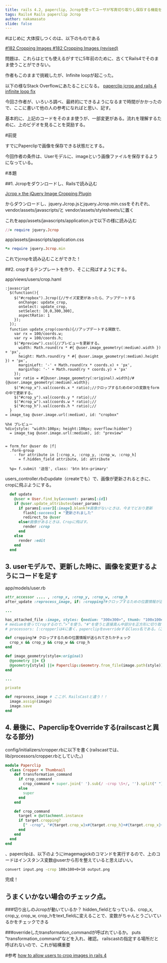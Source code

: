 ```yaml
---
title: rails 4.2, paperclip, Jcropを使ってユーザが写真切り取りし保存する機能をつける
tags: Rails4 Rails paperclip Jcrop
author: nakamasato
slide: false
---
```

#はじめに
大体探しつくのは、以下のものである

[#182 Cropping Images ](http://railscasts.com/episodes/182-cropping-images)
[#182 Cropping Images (revised)](http://railscasts.com/episodes/182-cropping-images-revised)

問題は、これらはとても使えるがすでに5年前のために、古くてRails4でそのまま使うことができない。

作者もこのままで挑戦したが、Infinite loopが起こった。

以下の様なStack Overflowにあたることになる。
[paperclip jcrop and rails 4 infinite loop fix](http://stackoverflow.com/questions/20033053/paperclip-jcrop-and-rails-4-infinite-loop-fix)

今回さ作者が、いろいろ調べ、最終的にできるようになるまで時間がかかったので、ここに書いて他の人の参考になればと思い、記す。

基本的に、上記のコードをそのまま使うが、一部変更がある。流れを理解するために、上のビデオを見ることを奨励する。

#前提

すでにPaperclipで画像を保存できる状態だとする。

今回作者の条件は、Userモデルに、imageという画像ファイルを保存するようになっている。


#本題

##1. Jcropをダウンロードし、Railsで読み込む

[Jcrop » the jQuery Image Cropping Plugin](http://deepliquid.com/content/Jcrop.html)

からダウンロードし、jquery.Jcrop.jsとjquery.Jcrop.min.cssをそれぞれ、vendor/assets/javascripts/と vendor/assets/stylesheets/に置く

これをapp/assets/javascripts/application.jsで以下の様に読み込む

```rb
//= require jquery.Jcrop
```

app/assets/javascripts/application.css

```rb
*= require jquery.Jcrop.min

```
これでjcropを読み込むことができた！

##2. cropするテンプレートを作り、そこに飛ばすようにする。

app/views/users/crop.haml

```haml
:javascript
  $(function(){
    $("#cropbox").Jcrop({//サイズ変更があったら、アップデートする
      onChange: update_crop,
      onSelect: update_crop,
      setSelect: [0,0,300,300],
      aspectRatio: 1
    });
  });
  function update_crop(coords){//アップデートする関数で、
    var rx = 100/coords.w;
    var ry = 100/coords.h;
    $("#preview").css({//プレビューを更新する。
      width: Math.round(rx * #{ @user.image_geometry(:medium).width }) + 'px',
      height: Math.round(ry * #{ @user.image_geometry(:medium).height }) + 'px',
      marginLeft: '-' + Math.round(rx * coords.x) + 'px',
      marginTop: '-' + Math.round(ry * coords.y) + 'px'
    });
    var ratio = #{@user.image_geometry(:original).width}/#{@user.image_geometry(:medium).width};
    $("#crop_x").val(coords.x * ratio);//クロップするための4つの変数をformの中で更新する。
    $("#crop_y").val(coords.y * ratio);//
    $("#crop_w").val(coords.w * ratio);//
    $("#crop_h").val(coords.h * ratio);//
  }
= image_tag @user.image.url(:medium), id: "cropbox"

%h4 プレビュー
%div{style: "width:100px; height:100px; overflow:hidden"}
  = image_tag @user.image.url(:medium), id: "preview"


= form_for @user do |f|
  .form-group
    - for attribute in [:crop_x, :crop_y, :crop_w, :crop_h]
      = f.hidden_field attribute, id: attribute

  %p= f.submit '送信', class: 'btn btn-primary'

```

users_controller.rbのupdate（createでも）で、画像が更新されるときに、cropに飛ぶようにする。

```rb
  def update
    @user = User.find_by(account: params[:id])
    if @user.update_attributes(user_params)
      if params[:user][:image].blank?#画像がないときは、今までどおり更新
        flash[:success] = "更新されました"
        redirect_to @user
      else#画像があるときは、Cropに飛ばす。
        render :crop
      end
    else
      render :edit
    end
  end
```

## 3. userモデルで、更新した時に、画像を変更するようにコードを足す

app/models/user.rb

```rb
attr_accessor .... , :crop_x, :crop_y, :crop_w, :crop_h
after_update :reprocess_image, if: :cropping?#クロップするための位置情報が送られてきたら、updateの後に、reprocess_imageというPrivateメソッドを呼ぶ

...

has_attached_file :image, styles: {medium: "300x300>", thumb: "100x100#", icon: "40x40#"}, processors: [:cropper]
# mediumを使ってCropするので、”>”を使う。"#"を使うと直接真ん中部分を正方形に切り取って、保存されてしまうため、切り取り作業を行うときに、すでに正方形のものからしか切り取れなくなる！
# processors: [:cropper]は4に書く、paperclipをoverrideするClass名である。（この名前は任意）

def cropping?# クロップするための位置情報が送られてきたかチェック
  crop_x && crop_y && crop_w && crop_h
end

def image_geometry(style=:original)
  @geometry ||= {}
  @geometry[style] ||= Paperclip::Geometry.from_file(image.path(style))
end

...

private

def reprocess_image # ここが、RailsCastと違う！！
  image.assign(image)
  image.save
end
```



## 4. 最後に、PaperclipをOverrideする(railscastと異なる部分)

config/initializers/cropper.rbに以下を書く(railscastでは、lib/processors/cropper.rbとしていた。)

```rb
module Paperclip
  class Cropper < Thumbnail
    def transformation_command
      if crop_command
        crop_command + super.join(' ').sub(/ -crop \S+/, '').split(" ")
      else
        super
      end
    end

    def crop_command
      target = @attachment.instance
      if target.cropping?
        [" -crop", "#{target.crop_w}x#{target.crop_h}+#{target.crop_x}+#{target.crop_y}"]
      end
    end
  end
end
```

、paperclipは、以下のようにimagemagickのコマンドを実行するので、上のコードはインスタンス変数@userから形を整えていると思えばいい。

```bash
convert input.png -crop 100x100+0+10 output.png
```



完成！

## うまくいかない場合のチェック点。

###切り出しのJcropが動いているか？
 hidden_fieldとなっている、crop_x, crop_y, crop_w, crop_hをtext_fieldに変えることで、変数がちゃんとうごいているかをチェックできる

###overrideしたtransformation_commandが呼ばれているか。
puts "transformation_command"などを入れ、確認。
railscastの指定する場所だと呼ばれないので、これが結構重要


#参考
[how to allow users to crop images in rails 4](http://andowebsit.es/blog/noteslog.com/post/how-to-allow-users-to-crop-images-in-rails-4/)


